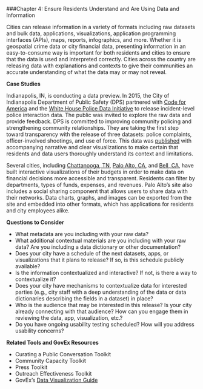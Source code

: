 ###Chapter 4: Ensure Residents Understand and Are Using Data and Information

Cities can release information in a variety of formats including raw datasets and bulk data, applications, visualizations, application programming interfaces (APIs), maps, reports, infographics, and more. Whether it is geospatial crime data or city financial data, presenting information in an easy-to-consume way is important for both residents and cities to ensure that the data is used and interpreted correctly. Cities across the country are releasing data with explanations and contexts to give their communities an accurate understanding of what the data may or may not reveal.

**Case Studies**

Indianapolis, IN, is conducting a data preview. In 2015, the City of Indianapolis Department of Public Safety (DPS) partnered with [Code for America](http://www.codeforamerica.org/governments/indianapolis) and the [White House Police Data Initiative](https://www.whitehouse.gov/blog/2015/05/18/launching-police-data-initiative) to release incident-level police interaction data. The public was invited to explore the raw data and provide feedback. DPS is committed to improving community policing and strengthening community relationships. They are taking the first step toward transparency with the release of three datasets: police complaints, officer-involved shootings, and use of force. This data was [published](https://www.projectcomport.org/) with accompanying narrative and clear visualizations to make certain that residents and data users thoroughly understand its context and limitations.

Several cities, including [Chattanooga, TN](http://budget.chattanooga.gov/#!/year/default), [Palo Alto, CA](https://paloalto.opengov.com/transparency#/329/breakdown=3AE9231304DF42E6AAF96428E2D2C5B5&accountType=expenses&graph=stacked&selection=E1051FA4638D9E526E5F14ECB851EC22&legendSort=desc&saved_view=null&fiscal_start=earliest&fiscal_end=latest), and [Bell, CA](https://bell.opengov.com/transparency#/159/currentYearPeriod=years&currentYearAmount=cumulative&accountType=expenses&graph=stacked&selection=EB35F5FD19F5AF131EE06675FE31189E&legendSort=desc&saved_view=null&fiscal_start=earliest&fiscal_end=latest), have built interactive visualizations of their budgets in order to make data on financial decisions more accessible and transparent. Residents can filter by departments, types of funds, expenses, and revenues. Palo Alto’s site also includes a social sharing component that allows users to share data with their networks. Data charts, graphs, and images can be exported from the site and embedded into other formats, which has applications for residents and city employees alike.

**Questions to Consider**
* What metadata are you including with your raw data?
* What additional contextual materials are you including with your raw data? Are you including a data dictionary or other documentation?
* Does your city have a schedule of the next datasets, apps, or visualizations that it plans to release? If so, is this schedule publicly available?
* Is the information contextualized and interactive? If not, is there a way to contextualize it?
* Does your city have mechanisms to contextualize data for interested parties (e.g., city staff with a deep understanding of the data or data dictionaries describing the fields in a dataset) in place?
* Who is the audience that may be interested in this release? Is your city already connecting with that audience? How can you engage them in reviewing the data, app, visualization, etc.?
* Do you have ongoing usability testing scheduled? How will you address usability concerns?

**Related Tools and GovEx Resources**
* Curating a Public Conversation Toolkit
* Community Capacity Toolkit
* Press Toolkit
* Outreach Effectiveness Toolkit
* GovEx’s [Data Visualization Guide](http://labs.centerforgov.org/guides/dataviz/index.html)
